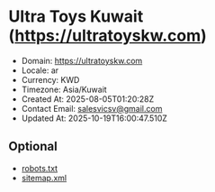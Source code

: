# Ultra Toys Kuwait (https://ultratoyskw.com)

- Domain: https://ultratoyskw.com
- Locale: ar
- Currency: KWD
- Timezone: Asia/Kuwait
- Created At: 2025-08-05T01:20:28Z
- Contact Email: salesvicsv@gmail.com
- Updated At: 2025-10-19T16:00:47.510Z

## Optional

- [robots.txt](https://ultratoyskw.com/robots.txt)
- [sitemap.xml](https://ultratoyskw.com/sitemap.xml)
